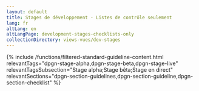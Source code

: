 ```yaml
---
layout: default
title: Stages de développement - Listes de contrôle seulement
lang: fr
altLang: en
altLangPage: development-stages-checklists-only
collectionDirectory: views-vues/dev-stages
---
```


{% include /functions/filtered-standard-guideline-content.html relevantTags="dpgn-stage-alpha,dpgn-stage-beta,dpgn-stage-live" relevantTagsSubsection="Stage alpha;Stage bêta;Stage en direct" relevantSections="dpgn-section-guidelines,dpgn-section-guideline,dpgn-section-checklist" %}
